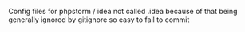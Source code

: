 Config files for phpstorm / idea
not called .idea because of that being generally
ignored by gitignore so easy to fail to commit